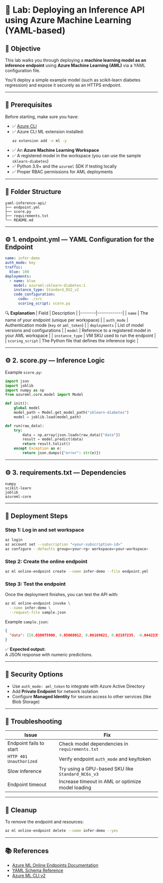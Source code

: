 # 🤖 Lab: Deploying an Inference API using Azure Machine Learning (YAML-based)

## 🎯 Objective
This lab walks you through deploying a **machine learning model as an inference endpoint** using **Azure Machine Learning (AML)** via a YAML configuration file.

You’ll deploy a simple example model (such as scikit-learn diabetes regression) and expose it securely as an HTTPS endpoint.

---

## 🧰 Prerequisites
Before starting, make sure you have:

- ✅ [Azure CLI](https://learn.microsoft.com/en-us/cli/azure/install-azure-cli)
- ✅ Azure CLI ML extension installed:
  ```bash
  az extension add -n ml -y
  ```
- ✅ An **Azure Machine Learning Workspace**
- ✅ A registered model in the workspace (you can use the sample `sklearn-diabetes`)
- ✅ Python 3.9+ and the `azureml` SDK if testing locally
- ✅ Proper RBAC permissions for AML deployments

---

## 📁 Folder Structure
```
yaml-inference-api/
├── endpoint.yml
├── score.py
├── requirements.txt
└── README.md
```

---

## ⚙️ 1. endpoint.yml — YAML Configuration for the Endpoint

```yaml
name: infer-demo
auth_mode: key
traffic:
  blue: 100
deployments:
  - name: blue
    model: azureml:sklearn-diabetes:1
    instance_type: Standard_DS2_v2
    code_configuration:
      code: ./src
      scoring_script: score.py
```

🔍 **Explanation**
| Field | Description |
|--------|-------------|
| `name` | The name of your endpoint (unique per workspace) |
| `auth_mode` | Authentication mode (`key` or `aml_token`) |
| `deployments` | List of model versions and configurations |
| `model` | Reference to a registered model in your AML workspace |
| `instance_type` | VM SKU used to run the endpoint |
| `scoring_script` | The Python file that defines the inference logic |

---

## ⚙️ 2. score.py — Inference Logic

Example `score.py`:

```python
import json
import joblib
import numpy as np
from azureml.core.model import Model

def init():
    global model
    model_path = Model.get_model_path("sklearn-diabetes")
    model = joblib.load(model_path)

def run(raw_data):
    try:
        data = np.array(json.loads(raw_data)["data"])
        result = model.predict(data)
        return result.tolist()
    except Exception as e:
        return json.dumps({"error": str(e)})
```

---

## ⚙️ 3. requirements.txt — Dependencies

```text
numpy
scikit-learn
joblib
azureml-core
```

---

## 🚀 Deployment Steps

### Step 1: Log in and set workspace
```bash
az login
az account set --subscription "<your-subscription-id>"
az configure --defaults group=<your-rg> workspace=<your-workspace>
```

### Step 2: Create the online endpoint
```bash
az ml online-endpoint create --name infer-demo --file endpoint.yml
```

### Step 3: Test the endpoint
Once the deployment finishes, you can test the API with:

```bash
az ml online-endpoint invoke \
  --name infer-demo \
  --request-file sample.json
```

Example `sample.json`:

```json
{
  "data": [[0.038075906, 0.05068012, 0.06169621, 0.02187235, -0.0442235, -0.03482076, -0.04340085, -0.00259226, 0.01990749, -0.01764613]]
}
```

✅ **Expected output:**  
A JSON response with numeric predictions.

---

## 🔐 Security Options
- Use `auth_mode: aml_token` to integrate with Azure Active Directory  
- Add **Private Endpoint** for network isolation  
- Configure **Managed Identity** for secure access to other services (like Blob Storage)

---

## 🧠 Troubleshooting

| Issue | Fix |
|-------|-----|
| Endpoint fails to start | Check model dependencies in `requirements.txt` |
| `HTTP 401 Unauthorized` | Verify endpoint `auth_mode` and key/token |
| Slow inference | Try using a GPU-based SKU like `Standard_NC6s_v3` |
| Endpoint timeout | Increase timeout in AML or optimize model loading |

---

## 🧹 Cleanup
To remove the endpoint and resources:
```bash
az ml online-endpoint delete --name infer-demo --yes
```

---

## 📚 References
- [Azure ML Online Endpoints Documentation](https://learn.microsoft.com/en-us/azure/machine-learning/how-to-deploy-online-endpoints)
- [YAML Schema Reference](https://learn.microsoft.com/en-us/azure/machine-learning/reference-yaml-endpoint)
- [Azure ML CLI v2](https://learn.microsoft.com/en-us/azure/machine-learning/how-to-configure-cli)

